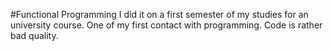 #Functional Programming
I did it on a first semester of my studies for an university course. One of my first contact with programming. Code is rather bad quality.